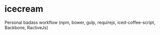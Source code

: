 icecream
========

Personal badass workflow (npm, bower, gulp, requirejs, iced-coffee-script, Backbone, RactiveJs)
